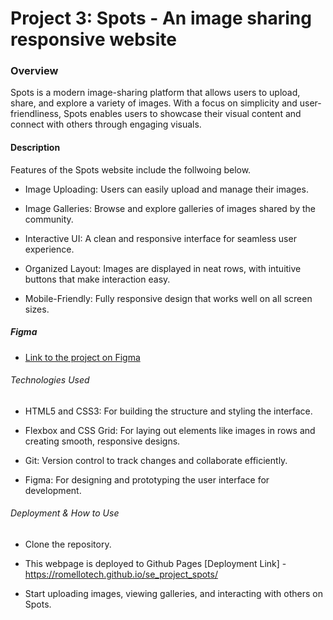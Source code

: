 # Project 3: Spots - An image sharing responsive website

### Overview

Spots is a modern image-sharing platform that allows users to upload, share, and explore a variety of images. With a focus on simplicity and user-friendliness, Spots enables users to showcase their visual content and connect with others through engaging visuals.

#### Description

Features of the Spots website include the follwoing below.

- Image Uploading: Users can easily upload and manage their images.

- Image Galleries: Browse and explore galleries of images shared by the community.

- Interactive UI: A clean and responsive interface for seamless user experience.

- Organized Layout: Images are displayed in neat rows, with intuitive buttons that make interaction easy.

- Mobile-Friendly: Fully responsive design that works well on all screen sizes.

##### Figma

- [Link to the project on Figma](https://www.figma.com/file/BBNm2bC3lj8QQMHlnqRsga/Sprint-3-Project-%E2%80%94-Spots?type=design&node-id=2%3A60&mode=design&t=afgNFybdorZO6cQo-1)

###### Technologies Used

- HTML5 and CSS3: For building the structure and styling the interface.

- Flexbox and CSS Grid: For laying out elements like images in rows and creating smooth, responsive designs.

- Git: Version control to track changes and collaborate efficiently.

- Figma: For designing and prototyping the user interface for development.

###### Deployment & How to Use

- Clone the repository.

- This webpage is deployed to Github Pages
  [Deployment Link] - https://romellotech.github.io/se_project_spots/

- Start uploading images, viewing galleries, and interacting with others on Spots.
